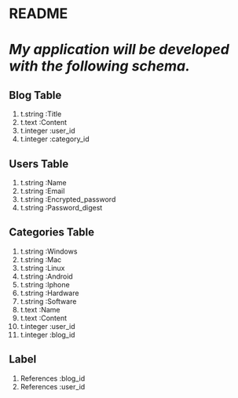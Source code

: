 # README



# *My application will be developed with the following schema.*

## **Blog Table**

1. t.string :Title
2. t.text :Content
3. t.integer :user_id
4. t.integer :category_id


## **Users Table**

1. t.string :Name
2. t.string :Email
3. t.string :Encrypted_password
4. t.string :Password_digest


## **Categories Table**

1. t.string :Windows
2. t.string :Mac
3. t.string :Linux
4. t.string :Android
5. t.string :Iphone
6. t.string :Hardware
7. t.string :Software
8. t.text :Name
9. t.text :Content
10. t.integer :user_id
11. t.integer :blog_id


## **Label**

1. References :blog_id 
2. References :user_id 

